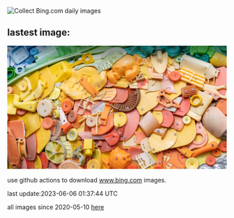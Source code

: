 ![Collect Bing.com daily images](https://github.com/counter2015/bing-daily-images/workflows/Collect%20Bing.com%20daily%20images/badge.svg)
## lastest image:
![](images/PlasticParrotfish.jpg)

use github actions to download www.bing.com images.

last update:2023-06-06 01:37:44 UTC

all images since 2020-05-10 [here](https://github.com/counter2015/bing-daily-images/tree/master/images) 
